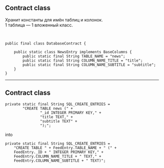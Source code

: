 ## Contract class

Хранит константы для имён таблиц и колонок.  
1 таблица — 1 вложенный класс.

<br>

```
public final class DatabaseContract {

    public static class NewsEntry implements BaseColumns {
        public static final String TABLE_NAME = "news";
        public static final String COLUMN_NAME_TITLE = "title";
        public static final String COLUMN_NAME_SUBTITLE = "subtitle";
    }
}
```
<!-- .element: class="fragment" data-fragment-index="1" -->

------

## Contract class

```
private static final String SQL_CREATE_ENTRIES =
        "CREATE TABLE news (" +
                "_id INTEGER PRIMARY KEY," +
                "title TEXT," +
                "subtitle TEXT" +
                ");";
```

into
<!-- .element: class="fragment" data-fragment-index="1" -->

```
private static final String SQL_CREATE_ENTRIES =
    "CREATE TABLE " + FeedEntry.TABLE_NAME + " (" +
    FeedEntry._ID + " INTEGER PRIMARY KEY," +
    FeedEntry.COLUMN_NAME_TITLE + " TEXT," +
    FeedEntry.COLUMN_NAME_SUBTITLE + " TEXT)";
```
<!-- .element: class="fragment" data-fragment-index="2" -->

